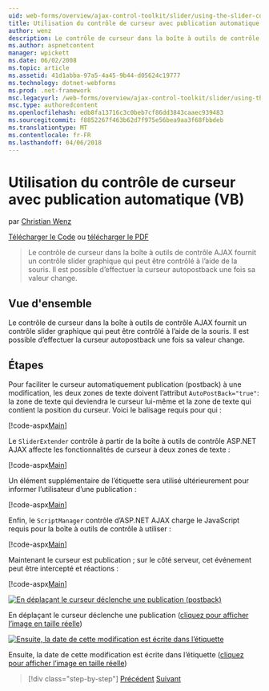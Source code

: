 ```yaml
---
uid: web-forms/overview/ajax-control-toolkit/slider/using-the-slider-control-with-auto-postback-vb
title: Utilisation du contrôle de curseur avec publication automatique (VB) | Documents Microsoft
author: wenz
description: Le contrôle de curseur dans la boîte à outils de contrôle AJAX fournit un contrôle slider graphique qui peut être contrôlé à l’aide de la souris. Il est possible d’effectuer la comptabilisation automatique curseur...
ms.author: aspnetcontent
manager: wpickett
ms.date: 06/02/2008
ms.topic: article
ms.assetid: 41d1abba-97a5-4a45-9b44-d05624c19777
ms.technology: dotnet-webforms
ms.prod: .net-framework
msc.legacyurl: /web-forms/overview/ajax-control-toolkit/slider/using-the-slider-control-with-auto-postback-vb
msc.type: authoredcontent
ms.openlocfilehash: edb8fa13716c3c0beb7cf86dd3843caaec939483
ms.sourcegitcommit: f8852267f463b62d7f975e56bea9aa3f68fbbdeb
ms.translationtype: MT
ms.contentlocale: fr-FR
ms.lasthandoff: 04/06/2018
---
```

<a name="using-the-slider-control-with-auto-postback-vb"></a>Utilisation du contrôle de curseur avec publication automatique (VB)
====================
par [Christian Wenz](https://github.com/wenz)

[Télécharger le Code](http://download.microsoft.com/download/9/3/f/93f8daea-bebd-4821-833b-95205389c7d0/Slider1.vb.zip) ou [télécharger le PDF](http://download.microsoft.com/download/b/6/a/b6ae89ee-df69-4c87-9bfb-ad1eb2b23373/slider1VB.pdf)

> Le contrôle de curseur dans la boîte à outils de contrôle AJAX fournit un contrôle slider graphique qui peut être contrôlé à l’aide de la souris. Il est possible d’effectuer la curseur autopostback une fois sa valeur change.


## <a name="overview"></a>Vue d'ensemble

Le contrôle de curseur dans la boîte à outils de contrôle AJAX fournit un contrôle slider graphique qui peut être contrôlé à l’aide de la souris. Il est possible d’effectuer la curseur autopostback une fois sa valeur change.

## <a name="steps"></a>Étapes

Pour faciliter le curseur automatiquement publication (postback) à une modification, les deux zones de texte doivent l’attribut `AutoPostBack="true"`: la zone de texte qui deviendra le curseur lui-même et la zone de texte qui contient la position du curseur. Voici le balisage requis pour qui :

[!code-aspx[Main](using-the-slider-control-with-auto-postback-vb/samples/sample1.aspx)]

Le `SliderExtender` contrôle à partir de la boîte à outils de contrôle ASP.NET AJAX affecte les fonctionnalités de curseur à deux zones de texte :

[!code-aspx[Main](using-the-slider-control-with-auto-postback-vb/samples/sample2.aspx)]

Un élément supplémentaire de l’étiquette sera utilisé ultérieurement pour informer l’utilisateur d’une publication :

[!code-aspx[Main](using-the-slider-control-with-auto-postback-vb/samples/sample3.aspx)]

Enfin, le `ScriptManager` contrôle d’ASP.NET AJAX charge le JavaScript requis pour la boîte à outils de contrôle à utiliser :

[!code-aspx[Main](using-the-slider-control-with-auto-postback-vb/samples/sample4.aspx)]

Maintenant le curseur est publication ; sur le côté serveur, cet événement peut être intercepté et réactions :

[!code-aspx[Main](using-the-slider-control-with-auto-postback-vb/samples/sample5.aspx)]


[![En déplaçant le curseur déclenche une publication (postback)](using-the-slider-control-with-auto-postback-vb/_static/image2.png)](using-the-slider-control-with-auto-postback-vb/_static/image1.png)

En déplaçant le curseur déclenche une publication ([cliquez pour afficher l’image en taille réelle](using-the-slider-control-with-auto-postback-vb/_static/image3.png))


[![Ensuite, la date de cette modification est écrite dans l’étiquette](using-the-slider-control-with-auto-postback-vb/_static/image5.png)](using-the-slider-control-with-auto-postback-vb/_static/image4.png)

Ensuite, la date de cette modification est écrite dans l’étiquette ([cliquez pour afficher l’image en taille réelle](using-the-slider-control-with-auto-postback-vb/_static/image6.png))

> [!div class="step-by-step"]
> [Précédent](databinding-the-slider-control-cs.md)
> [Suivant](databinding-the-slider-control-vb.md)
